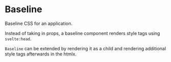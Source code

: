# Baseline
Baseline CSS for an application.

Instead of taking in props, a baseline component renders style tags
using `svelte:head`.

`Baseline` can be extended by rendering it as a child and rendering
additional style tags afterwards in the htmlx.
